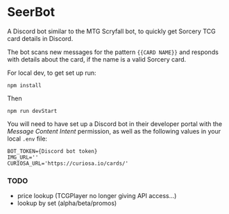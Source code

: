 # SeerBot
A Discord bot similar to the MTG Scryfall bot, to quickly get Sorcery TCG card details in Discord.

The bot scans new messages for the pattern `{{CARD NAME}}` and responds with details about the card, if the name is a valid Sorcery card.

For local dev, to get set up run:

`npm install`

Then

`npm run devStart`

You will need to have set up a Discord bot in their developer portal with the *Message Content Intent* permission, as well as the following values in your local `.env` file:

```
BOT_TOKEN={Discord bot token}
IMG_URL=''
CURIOSA_URL='https://curiosa.io/cards/'
```

### TODO
- price lookup (TCGPlayer no longer giving API access...)
- lookup by set (alpha/beta/promos)